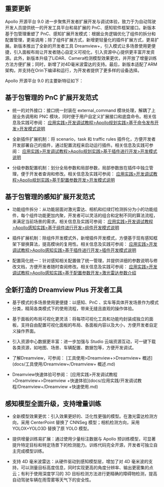 ## 重要更新

Apollo 开源平台 9.0 进一步聚焦开发者扩展开发与调试体验，致力于为自动驾驶开发人员提供统一的开发工具平台和易扩展的 PnC、感知软件框架接口。新版本基于包管理重塑了 PnC、感知扩展开发模式：根据业务逻辑优化了组件的拆分和配置管理，更易调用；除了组件扩展方式，新增更轻量化的插件扩展方式，更易扩展。新版本推出了全新的开发者工具 Dreamview+，引入模式让多场景使用更便捷，引入面板布局让开发者随心自定义可视化，引入资源中心提供更丰富开发资源。此外，新版本升级了LiDAR、Camera检测模型效果更优，并开放了增量训练方法方便扩展；同时，新增了对4D毫米波雷达的支持。最后，新版本适配了ARM架构，并支持在Orin下编译和运行，为开发者提供了更多样的设备选择。

Apollo 开源平台 9.0 的主要新特征如下：

## 基于包管理的 PnC 扩展开发范式

- 统一的对外接口：接口统一封装在 external_command 模块处理，解耦了上层业务调用和 PNC 模块，同时便于用户自定义扩展接口和底盘命令。相关信息及实践可参阅：
  [应用实践>开发调试教程>Apollo规划实践>基于命令发布开发>开发模式说明](docs/应用实践/开发调试教程/Apollo规划实践/基于命令发布开发/开发模式说明.md)

- 全新插件扩展机制：将 scenario，task 和 traffic rules 插件化，方便开发者开发部署自己的插件，通过配置流程来启动运行插件。相关信息及实践可参阅：
  [应用实践>开发调试教程>Apollo规划实践>基于插件进行开发>开发模式说明](docs/应用实践/开发调试教程/Apollo规划实践/基于插件进行开发/开发模式说明.md)

- 分级参数配置机制：划分全局参数和局部参数，局部参数放在插件中独立管理，便于开发者查询和修改。相关信息及实践可参阅：
  [应用实践>开发调试教程>Apollo规划实践>基于配置参数开发>开发模式说明](docs/应用实践/开发调试教程/Apollo规划实践/基于配置参数开发/开发模式说明.md)

## 基于包管理的感知扩展开发范式

- 功能组件拆分：从功能层面对激光雷达、相机和红绿灯检测拆分为小的功能组件，每个组件功能更加内聚，开发者可以灵活的组合和定制不同的算法流程，来满足当前场景的需求。相关信息及实践可参阅：
  [应用实践>开发调试教程>Apollo感知实践>基于组件进行开发>组件开发模式说明](docs/应用实践/开发调试教程/Apollo感知实践/基于组件进行开发/组件开发模式说明.md)

- 插件扩展机制：除组件开发模式外，新增插件开发模式，方便基于现有感知框架下替换算法，提高模块的复用性。相关信息及实践可参阅：
  [应用实践>开发调试教程>Apollo感知实践>基于插件进行开发>插件开发模式说明](docs/应用实践/开发调试教程/Apollo感知实践/基于插件进行开发/插件开发模式说明.md)

- 配置简化统一：针对感知相关配置做了统一管理，并提供详细的参数说明与修改文档，方便开发者随时查阅修改。相关信息及实践可参阅：
  [应用实践>开发调试教程>Apollo感知实践>基于配置参数开发>激光雷达参数介绍](docs/应用实践/开发调试教程/Apollo感知实践/基于配置参数开发/激光雷达参数介绍.md)

## 全新打造的 Dreamview Plus 开发者工具

- 基于模式的多场景使用更便捷：以感知、PnC 、实车等具体开发场景作为模式分类，精简各类模式下的使用流程，带来无缝且直观的操作体验。

- 基于面板的布局可视化更灵活：将每项可视化工具和功能均封装成独立的面板，支持自由配置可视化面板的布局、各面板内容以及大小，方便开发者自定义操作界面。

- 引入资源中心数据更丰富：进一步加强与 Studio 云端资源互动，可一键下载各类资源，如地图、场景、车辆配置、数据包等，方便开发调试。

- 了解Dreamview，可参阅：
  [工具使用>Dreamview+>Dreamview+ 概述](docs/工具使用/Dreamview+/Dreamview+ 概述.md)

- Dreamview快速体验可参阅：
  [应用实践>开发调试教程>Dreamview+>Dreamview +快速体验](docs/应用实践/开发调试教程/Dreamview+/Dreamview +快速使用.md)

## 感知模型全面升级，支持增量训练

- 全新模型效果更优：引入效果更好的、泛化性更强的模型。在激光雷达检测方向，采用 CenterPoint 替换了 CNNSeg 模型；相机检测方向，采用 YOLOX+YOLO3D 替换了原 YOLO 模型。

- 提供增量训练易扩展：通过使用少量标注数据与 Apollo 预训练模型，可显著提升特定目标和特定场景下的检测能力。训练代码完全开源，开发者可独立自主完成模型训练。

- 支持 4D 毫米波雷达：从硬件驱动到感知模型层，增加了对 4D 毫米波的支持，可以测量目标高度信息，同时实现更高的角度分辨率、输出更密集的点云；有利于使用深度学习的 3D 目标检测方法进行更精确的障碍物检测，提高自动驾驶车辆在雨雪雾等天气下的安全性。

